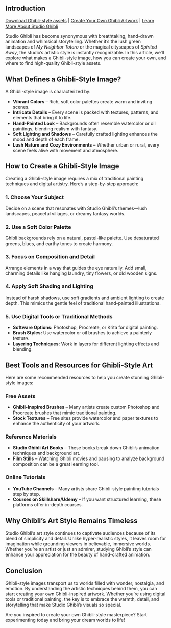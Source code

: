 ## Introduction  
[Download Ghibli-style assets](https://freezystock.com/) | [Create Your Own Ghibli Artwork](https://freezystock.com/search?file_type=0&type=image&is_free=&filter=wallpaper) | [Learn More About Studio Ghibli](https://freezystock.com/search?file_type=0&type=image&is_free=&category=&filter=anime)  

Studio Ghibli has become synonymous with breathtaking, hand-drawn animation and whimsical storytelling. Whether it’s the lush green landscapes of *My Neighbor Totoro* or the magical cityscapes of *Spirited Away*, the studio’s artistic style is instantly recognizable. In this article, we’ll explore what makes a Ghibli-style image, how you can create your own, and where to find high-quality Ghibli-style assets.  

## What Defines a Ghibli-Style Image?  

A Ghibli-style image is characterized by:  

- **Vibrant Colors** – Rich, soft color palettes create warm and inviting scenes.  
- **Intricate Details** – Every scene is packed with textures, patterns, and elements that bring it to life.  
- **Hand-Painted Look** – Backgrounds often resemble watercolor or oil paintings, blending realism with fantasy.  
- **Soft Lighting and Shadows** – Carefully crafted lighting enhances the mood and depth of each frame.  
- **Lush Nature and Cozy Environments** – Whether urban or rural, every scene feels alive with movement and atmosphere.  

## How to Create a Ghibli-Style Image  

Creating a Ghibli-style image requires a mix of traditional painting techniques and digital artistry. Here’s a step-by-step approach:  

### 1. Choose Your Subject  
Decide on a scene that resonates with Studio Ghibli’s themes—lush landscapes, peaceful villages, or dreamy fantasy worlds.  

### 2. Use a Soft Color Palette  
Ghibli backgrounds rely on a natural, pastel-like palette. Use desaturated greens, blues, and earthy tones to create harmony.  

### 3. Focus on Composition and Detail  
Arrange elements in a way that guides the eye naturally. Add small, charming details like hanging laundry, tiny flowers, or old wooden signs.  

### 4. Apply Soft Shading and Lighting  
Instead of harsh shadows, use soft gradients and ambient lighting to create depth. This mimics the gentle feel of traditional hand-painted illustrations.  

### 5. Use Digital Tools or Traditional Methods  
- **Software Options:** Photoshop, Procreate, or Krita for digital painting.  
- **Brush Styles:** Use watercolor or oil brushes to achieve a painterly texture.  
- **Layering Techniques:** Work in layers for different lighting effects and blending.  

## Best Tools and Resources for Ghibli-Style Art  

Here are some recommended resources to help you create stunning Ghibli-style images:  

### Free Assets  
- **Ghibli-Inspired Brushes** – Many artists create custom Photoshop and Procreate brushes that mimic traditional painting.  
- **Stock Textures** – Free sites provide watercolor and paper textures to enhance the authenticity of your artwork.  

### Reference Materials  
- **Studio Ghibli Art Books** – These books break down Ghibli’s animation techniques and background art.  
- **Film Stills** – Watching Ghibli movies and pausing to analyze background composition can be a great learning tool.  

### Online Tutorials  
- **YouTube Channels** – Many artists share Ghibli-style painting tutorials step by step.  
- **Courses on Skillshare/Udemy** – If you want structured learning, these platforms offer in-depth courses.  

## Why Ghibli’s Art Style Remains Timeless  

Studio Ghibli’s art style continues to captivate audiences because of its blend of simplicity and detail. Unlike hyper-realistic styles, it leaves room for imagination while grounding viewers in believable, immersive worlds. Whether you’re an artist or just an admirer, studying Ghibli’s style can enhance your appreciation for the beauty of hand-crafted animation.  

## Conclusion  

Ghibli-style images transport us to worlds filled with wonder, nostalgia, and emotion. By understanding the artistic techniques behind them, you can start creating your own Ghibli-inspired artwork. Whether you’re using digital tools or traditional painting, the key is to embrace the warmth, detail, and storytelling that make Studio Ghibli’s visuals so special.  

Are you inspired to create your own Ghibli-style masterpiece? Start experimenting today and bring your dream worlds to life!  
